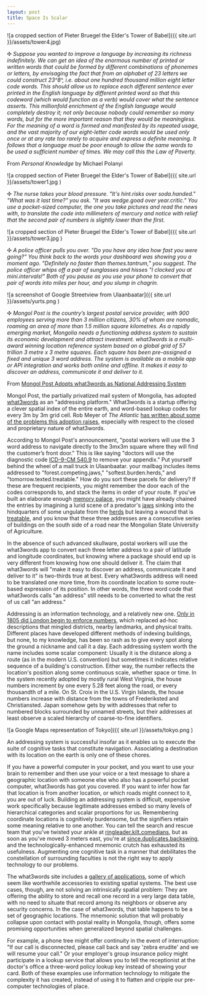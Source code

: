 ```yaml
---
layout: post
title: Space Is Scalar
---
```

![a cropped section of Pieter Bruegel the Elder's Tower of Babel]({{ site.url }}/assets/tower4.jpg)

&#10019; _Suppose you wanted to improve a language by increasing its richness indefinitely. We can get an idea of the enormous number of printed or written words that could be formed by different combinations of phonemes or letters, by envisaging the fact that from an alphabet of 23 letters we could construct 23^8^, i.e. about one hundred thousand million eight letter code words. This should allow us to replace each different sentence ever printed in the English language by different printed word so that this codeword (which would function as a verb) would cover what the sentence asserts. This millionfold enrichment of the English language would completely destroy it; not only because nobody could remember so many words, but for the more important reason that they would be meaningless. For the meaning of a word is formed and manifested by its repeated usage, and the vast majority of our eight-letter code words would be used only once or at any rate too rarely to acquire and express a definite meaning. It follows that a language must be poor enough to allow the same words to be used a sufficient number of times. We may call this the Law of Poverty._  

From _Personal Knowledge_ by Michael Polanyi

![a cropped section of Pieter Bruegel the Elder's Tower of Babel]({{ site.url }}/assets/tower1.jpg )


&#10019; _The nurse takes your blood pressure. "It's hint.risks over soda.handed." "What was it last time?" you ask. "It was wedge.goad over year.critic." You use a pocket-sized computer, the one you take pictures and read the news with, to translate the code into millimeters of mercury and notice with relief that the second pair of numbers is slightly lower than the first._


![a cropped section of Pieter Bruegel the Elder's Tower of Babel]({{ site.url }}/assets/tower3.jpg )


&#10019; _A police officer pulls you over. "Do you have any idea how fast you were going?" You think back to the words your dashboard was showing you a moment ago. "Definitely no faster than themes.tantrum," you suggest. The police officer whips off a pair of sunglasses and hisses "I clocked you at mini.intervals!" Both of you pause as you use your phone to convert that pair of words into miles per hour, and you slump in chagrin._

![a screenshot of Google Streetview from Ulaanbaatar]({{ site.url }}/assets/yurts.png )

&#10019; _Mongol Post is the country’s largest postal service provider, with 900 employees serving more than 3 million citizens, 30% of whom are nomadic, roaming an area of more than 1.5 million square kilometres. As a rapidly emerging market, Mongolia needs a functioning address system to sustain its economic development and attract investment. what3words is a multi-award winning location reference system based on a global grid of 57 trillion 3 metre x 3 metre squares. Each square has been pre-assigned a fixed and unique 3 word address. The system is available as a mobile app or API integration and works both online and offline. It makes it easy to discover an address, communicate it and deliver to it._

From [Mongol Post Adopts what3words as National Addressing System][3]

Mongol Post, the partially privatized mail system of Mongolia, has adopted [what3words](https://map.what3words.com) as an "addressing platform." What3words is a startup offering a clever spatial index of the entire earth, and word-based lookup codes for every 3m by 3m grid cell. Rob Meyer of _The Atlantic_ [has written about some of the problems this adoption raises,][1] especially with respect to the closed and proprietary nature of what3words.  

According to Mongol Post's announcement, "postal workers will use the 3 word address to navigate directly to the 3mx3m square where they will find the customer’s front door." This is like saying "doctors will use the diagnostic code [ICD-9-CM 540.9](http://www.icd9data.com/2013/Volume1/520-579/540-543/540/540.9.htm) to remove your appendix." Put yourself behind the wheel of a mail truck in Ulaanbaatar. your mailbag includes items addressed to "forest.competing.jaws," "softest.burden.herds," and "tomorrow.texted.treatable." How do you sort these parcels for delivery? If these are frequent recipients, you might remember the door each of the codes corresponds to, and stack the items in order of your route. If you've built an elaborate enough [memory palace][8], you might have already chained the entries by imagining a lurid scene of a predator's [jaws][5] sinking into the hindquarters of some ungulate from the [herds][6] but leaving a wound that is [treatable][7], and you know that these three addresses are a consecutive series of buildings on the south side of a road near the Mongolian State University of Agriculture.

In the absence of such advanced skullware, postal workers will use the what3words app to convert each three letter address to a pair of latitude and longitude coordinates, but knowing where a package should end up is very different from knowing how one should deliver it. The claim that what3words will "make it easy to discover an address, communicate it and deliver to it" is two-thirds true at best. Every what3words address will need to be translated one more time, from its coordinate location to some route-based expression of its position. In other words, the three word code that what3words calls "an address" still needs to be converted to what the rest of us call "an address."

Addressing is an information technology, and a relatively new one. [Only in 1805 did London begin to enforce numbers,][4] which replaced ad-hoc descriptions that mingled districts, nearby landmarks, and physical traits. Different places have developed different methods of indexing buildings, but none, to my knowledge, has been so rash as to give every spot along the ground a nickname and call it a day. Each addressing system worth the name includes some scalar component: Usually it is the distance along a route (as in the modern U.S. convention) but sometimes it indicates relative sequence of a building's construction. Either way, the number reflects the location's position along some continuous scale, whether space or time. In the system recently adopted by mostly rural West Virginia, the house numbers increment by one every 5.28 feet along the road, or every thousandth of a mile. On St. Croix in the U.S. Virgin Islands, the house numbers increase with distance from the towns of Frederiksted and Christiansted. Japan somehow gets by with addresses that refer to numbered blocks surrounded by unnamed streets, but their addresses at least observe a scaled hierarchy of coarse-to-fine identifiers.

![a Google Maps representation of Tokyo]({{ site.url }}/assets/tokyo.png )

An addressing system is successful insofar as it enables us to execute the suite of cognitive tasks that constitute navigation. Associating a destination with its location on the earth is only one of these chores.

If you have a powerful computer in your pocket, and you want to use your brain to remember and then use your voice or a text message to share a geographic location with someone else who also has a powerful pocket computer, what3words has got you covered. If you want to infer how far that location is from another location, or which roads might connect to it, you are out of luck. Building an addressing system is difficult, expensive work specifically because legitimate addresses embed so many levels of hierarchical categories and scalar proportions for us. Remembering coordinate locations is cognitively burdensome, but the signifiers retain some meaning relative to one another. You can tell the search and rescue team that you've twisted your ankle at [ringleader.kilt.comedians](http://w3w.co/ringleader.kilt.comedians), but as soon as you've moved 3 meters east, you're at [since.duplicates.backswing](http://w3w.co/since.duplicates.backswing), and the technologically-enhanced mnemonic crutch has exhausted its usefulness. Augmenting one cognitive task in a manner that debilitates the constellation of surrounding faculties is not the right way to apply technology to our problems.

The what3words site includes a [gallery of applications](https://what3words.com/industries/), some of which seem like worthwhile accessories to existing spatial systems. The best use cases, though, are not solving an intrinsically spatial problem: They are offering the ability to store and recall one record in a very large data table, with no need to situate that record among its neighbors or observe any security concerns. In the case of what3words, that table happens to be a set of geographic locations. The mnemonic solution that will probably collapse upon contact with postal reality in Mongolia, though, offers some promising opportunities when generalized beyond spatial challenges.

For example, a phone tree might offer continuity in the event of interruption: "If our call is disconnected, please call back and say 'zebra erudite' and we will resume your call." Or your employer's group insurance policy might participate in a lookup service that allows you to tell the receptionist at the doctor's office a three-word policy lookup key instead of showing your card. Both of these examples use information technology to mitigate the complexity it has created, instead of using it to flatten and cripple our pre-computer technologies of place. 



[1]: http://www.theatlantic.com/technology/archive/2016/06/the-most-interesting-story-about-postal-addresses-you-have-ever-read/487160/ "The App That Wants to Simplify Postal Addresses"

[2]: http://ardholdings.com/en/ard-financial-group-becomes-a-shareholder-of-mongol-post-jsc/ "Ard Financial Group becomes a shareholder of Mongol Post JSC"

[3]: http://www.mongolpost.mn/more/156 "MONGOL POST ADOPTS WHAT3WORDS AS NATIONAL ADDRESSING SYSTEM"

[4]: http://query.nytimes.com/mem/archive-free/pdf?res=9803EEDB1139E433A25755C1A9619C94699ED7CF "THE NUMBERING OF HOUSES"

[5]: http://w3w.co/forest.competing.jaws "forest.competing.jaws"

[6]: http://w3w.co/softest.burden.herds "softest.burden.herds"

[7]: http://w3w.co/tomorrow.texted.treatable "tomorrow.textable.treatable"

[8]: https://en.wikipedia.org/wiki/Method_of_loci "Method of loci"
